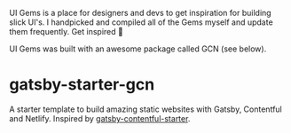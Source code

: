 UI Gems is a place for designers and devs to get inspiration for building slick UI's. I handpicked and compiled all of the Gems myself and update them frequently. Get inspired 💎

UI Gems was built with an awesome package called GCN (see below).

# gatsby-starter-gcn

A starter template to build amazing static websites with Gatsby, Contentful and Netlify. Inspired by [gatsby-contentful-starter](https://github.com/contentful-userland/gatsby-contentful-starter).
